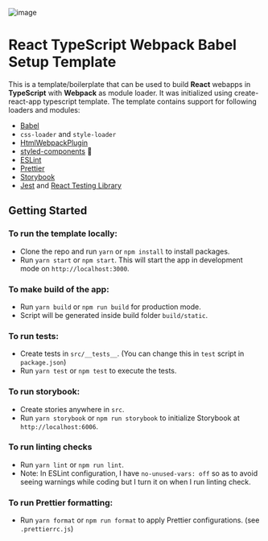 ![image](https://user-images.githubusercontent.com/35191030/137798473-05c72ca7-8a48-4377-afea-df7ec9ed7845.png)

# React TypeScript Webpack Babel Setup Template

This is a template/boilerplate that can be used to build **React** webapps in **TypeScript** with **Webpack** as module loader. It was initialized using create-react-app typescript template. The template contains support for following loaders and modules:

-   [Babel](https://babeljs.io/)
-   `css-loader` and `style-loader`
-   [HtmlWebpackPlugin](https://webpack.js.org/plugins/html-webpack-plugin/)
-   [styled-components](https://styled-components.com/) 💅
-   [ESLint](https://eslint.org/)
-   [Prettier](https://prettier.io/)
-   [Storybook](https://storybook.js.org/docs/react/get-started/introduction)
-   [Jest](https://jestjs.io/) and [React Testing Library](https://testing-library.com/docs/react-testing-library/intro)

## Getting Started

### To run the template locally:

-   Clone the repo and run `yarn` or `npm install` to install packages.
-   Run `yarn start` or `npm start`. This will start the app in development mode on `http://localhost:3000`.

### To make build of the app:

-   Run `yarn build` or `npm run build` for production mode.
-   Script will be generated inside build folder `build/static`.

### To run tests:

-   Create tests in `src/__tests__`. (You can change this in `test` script in `package.json`)
-   Run `yarn test` or `npm test` to execute the tests.

### To run storybook:

-   Create stories anywhere in `src`.
-   Run `yarn storybook` or `npm run storybook` to initialize Storybook at `http://localhost:6006`.

### To run linting checks

-   Run `yarn lint` or `npm run lint`.
-   Note: In ESLint configuration, I have `no-unused-vars: off` so as to avoid seeing warnings while coding but I turn it on when I run linting check.

### To run Prettier formatting:

-   Run `yarn format` or `npm run format` to apply Prettier configurations. (see `.prettierrc.js`)
